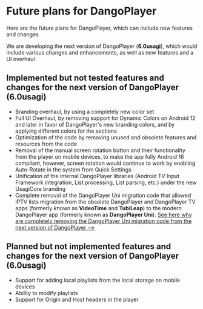 # Future plans for DangoPlayer
Here are the future plans for DangoPlayer, which can include new features and changes

We are developing the next version of DangoPlayer (**6.0usagi**), which would include various changes and enhancements, as well as new features and a UI overhaul

## Implemented but not tested features and changes for the next version of DangoPlayer (6.0usagi)
- Branding overhaul, by using a completely new color set
- Full UI Overhaul, by removing support for Dynamic Colors on Android 12 and later in favor of DangoPlayer's new branding colors, and by applying different colors for the sections
- Optimization of the code by removing unused and obsolete features and resources from the code
- Removal of the manual screen rotation button and their functionality from the player on mobile devices, to make the app fully Android 16 compliant, however, screen rotation would continue to work by enabling Auto-Rotate in the system from Quick Settings
- Unification of the internal DangoPlayer libraries (Android TV Input Framework integration, List processing, List parsing, etc.) under the new UsagiCore branding
- Complete removal of the DangoPlayer Uni migration code that allowed IPTV lists migration from the obsolete DangoPlayer and DangoPlayer TV apps (formerly known as **VideoTime** and **TubiLeap**) to the modern DangoPlayer app (formerly known as **DangoPlayer Uni**). <a href="https://brunochanrio.github.io/DangoPlayer/2025/videotime-migration-removal/">See here why are completely removing the  DangoPlayer Uni migration code from the next version of DangoPlayer --></a>

## Planned but not implemented features and changes for the next version of DangoPlayer (6.0usagi)
- Support for adding local playlists from the local storage on mobile devices
- Ability to modify playlists
- Support for Origin and Host headers in the player
